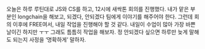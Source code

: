 오늘은 하루 루틴대로 JS와 CS를 하고, 12시에 새싹톤 회의를 진행했다. 내가 맡은 부분인 longchain을 해보고, 되겠다, 안되겠다 팀에게 이야기를 해주어야 한다. 그런데 회의 이후에 FREE여서, 내일 작업을 진행해야 할 것 같다. 내일이 수업이 많아 가장 바쁜 날이긴 하지만 ㅜㅜ 그래도 틈틈히 작업을 해보자. 정 안되겠다 싶으면 하루만 늦게 말해도 되는지 사정을 ‘명확하게’ 말하자.
